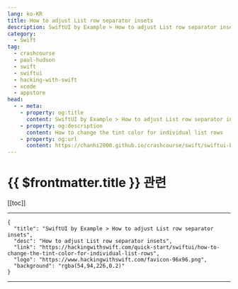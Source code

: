 ```yaml
---
lang: ko-KR
title: How to adjust List row separator insets
description: SwiftUI by Example > How to adjust List row separator insets
category:
  - Swift
tag: 
  - crashcourse
  - paul-hudson
  - swift
  - swiftui
  - hacking-with-swift
  - xcode
  - appstore
head:
  - - meta:
    - property: og:title
      content: SwiftUI by Example > How to adjust List row separator insets
    - property: og:description
      content: How to change the tint color for individual list rows
    - property: og:url
      content: https://chanhi2000.github.io/crashcourse/swift/swiftui-by-example/10-lists/how-to-change-the-tint-color-for-individual-list-rows.html
---
```


# {{ $frontmatter.title }} 관련

[[toc]]

---

```component VPCard
{
  "title": "SwiftUI by Example > How to adjust List row separator insets",
  "desc": "How to adjust List row separator insets",
  "link": "https://hackingwithswift.com/quick-start/swiftui/how-to-change-the-tint-color-for-individual-list-rows",
  "logo": "https://www.hackingwithswift.com/favicon-96x96.png",
  "background": "rgba(54,94,226,0.2)"
}
```

---

<TagLinks />